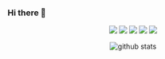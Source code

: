 ### Hi there 👋

<p align="center">
<a href= "https://www.hackster.io/RONDAGDAG"><img src="https://img.icons8.com/material-outlined/26/000000/ball-point-pen.png"/></a>
<a href= "https://www.linkedin.com/in/rondagdag/"><img src="https://img.icons8.com/material-outlined/30/000000/linkedin.png"/></a>
<a href= "https://www.youtube.com/c/rondagdag"><img src="https://img.icons8.com/material-outlined/30/000000/youtube.png"/></a>
<a href= "https://dev.to/rondagdag"><img src="https://img.icons8.com/windows/32/000000/dev.png"/></a>
<a href= "https://twitter.com/rondagdag"><img src="https://img.icons8.com/material-outlined/30/000000/twitter.png"/></a>
</p>

<p  align="center">
  <!-- <img src="https://visitor-badge.glitch.me/badge?page_id=mmphego.mmphego" alt="visitor count"/></br> -->
  <img src="https://github-readme-stats.vercel.app/api/?username=rondagdag&show_icons=true&title_color=fffffff&icon_color=000000&text_color=000000" alt="github stats"/></br>
</p>

<!--
**rondagdag/rondagdag** is a ✨ _special_ ✨ repository because its `README.md` (this file) appears on your GitHub profile.

Here are some ideas to get you started:

- 🔭 I’m currently working on ...
- 🌱 I’m currently learning ...
- 👯 I’m looking to collaborate on ...
- 🤔 I’m looking for help with ...
- 💬 Ask me about ...
- 📫 How to reach me: ...
- 😄 Pronouns: ...
- ⚡ Fun fact: ...
-->
